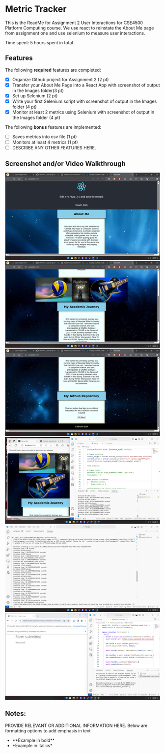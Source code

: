 # Metric Tracker

This is the ReadMe for Assignment 2 User Interactions for CSE4500 Platform Computing course. 
We use react to reinstate the About Me page from assignment one and use selenium to measure user interactions.

Time spent: 5 hours spent in total

## Features

The following **required** features are completed:

- [x] Organize Github project for Assignment 2 (2 pt)
- [x] Transfer your About Me Page into a React App with screenshot of output in the Images folder(3 pt)
- [x] Set up Selenium (2 pt)
- [x] Write your first Selenium script with screenshot of output in the Images folder (4 pt)
- [x] Monitor at least 2 metrics using Selenium with screenshot of output in the Images folder (4 pt)

The following **bonus** features are implemented:

- [ ] Saves metrics into csv file (1 pt)
- [ ] Monitors at least 4 metrics (1 pt)
- [ ] DESCRIBE ANY OTHER FEATURES HERE.

## Screenshot and/or Video Walkthrough

<img src="./images/About_Me_on_React1.png" title='screenshot 1' width='' alt='ss1' />
<img src="./images/About_Me_on_React2.png" title='screenshot 1' width='' alt='ss1' />
<img src="./images/About_Me_on_React3.png" title='screenshot 1' width='' alt='ss1' />
<img src="./images/metric_tracker_output1.png" title='screenshot 1' width='' alt='ss1' />
<img src="./images/metric_tracker_output2.png" title='screenshot 1' width='' alt='ss1' />
<img src="./images/selenium_tutorial_output.png" title='screenshot 1' width='' alt='ss1' />


## Notes:
PROVIDE RELEVANT OR ADDITIONAL INFORMATION HERE. Below are formatting options to add emphasis in text
<ul>
  <li>**Example in bold**</li>
  <li>*Example in italics*</li>
</ul>
